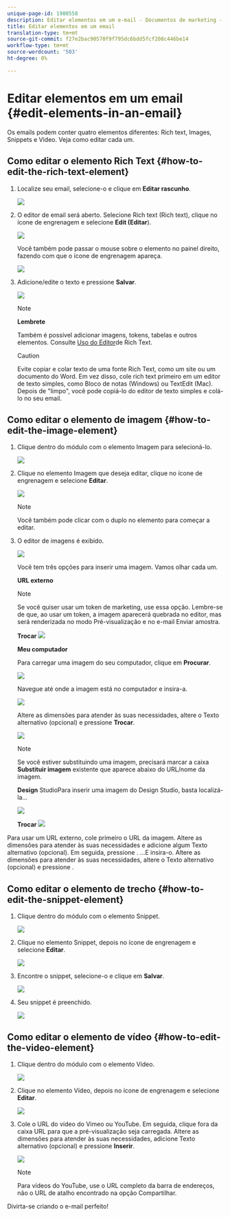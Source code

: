 ```yaml
---
unique-page-id: 1900558
description: Editar elementos em um e-mail - Documentos de marketing - Documentação do produto
title: Editar elementos em um email
translation-type: tm+mt
source-git-commit: f27e2bac90570f9f795dc6bdd5fcf208c446be14
workflow-type: tm+mt
source-wordcount: '503'
ht-degree: 0%

---
```



# Editar elementos em um email {#edit-elements-in-an-email}

Os emails podem conter quatro elementos diferentes: Rich text, Images, Snippets e Video. Veja como editar cada um.

## Como editar o elemento Rich Text {#how-to-edit-the-rich-text-element}

1. Localize seu email, selecione-o e clique em **Editar rascunho**.

   ![](assets/one-edited.png)

1. O editor de email será aberto. Selecione Rich text (Rich text), clique no ícone de engrenagem e selecione **Edit (Editar**).

   ![](assets/two.png)

   Você também pode passar o mouse sobre o elemento no painel direito, fazendo com que o ícone de engrenagem apareça.

   ![](assets/three.png)

1. Adicione/edite o texto e pressione **Salvar**.

   ![](assets/four.png)

   >[!NOTE]
   >
   >**Lembrete**
   >
   >
   >Também é possível adicionar imagens, tokens, tabelas e outros elementos. Consulte [Uso do Editor](../../../../product-docs/email-marketing/general/understanding-the-email-editor/using-the-rich-text-editor.md)de Rich Text.

   >[!CAUTION]
   >
   >Evite copiar e colar texto de uma fonte Rich Text, como um site ou um documento do Word. Em vez disso, cole rich text primeiro em um editor de texto simples, como Bloco de notas (Windows) ou TextEdit (Mac). Depois de &quot;limpo&quot;, você pode copiá-lo do editor de texto simples e colá-lo no seu email.

## Como editar o elemento de imagem {#how-to-edit-the-image-element}

1. Clique dentro do módulo com o elemento Imagem para selecioná-lo.

   ![](assets/five.png)

1. Clique no elemento Imagem que deseja editar, clique no ícone de engrenagem e selecione **Editar**.

   ![](assets/six.png)

   >[!NOTE]
   >
   >Você também pode clicar com o duplo no elemento para começar a editar.

1. O editor de imagens é exibido.

   ![](assets/seven.png)

   Você tem três opções para inserir uma imagem. Vamos olhar cada um.

   **URL externo**

   >[!NOTE]
   >
   >Se você quiser usar um token de marketing, use essa opção. Lembre-se de que, ao usar um token, a imagem aparecerá quebrada no editor, mas será renderizada no modo Pré-visualização e no e-mail Enviar amostra.

   **Trocar** ![](assets/eight.png)

   **Meu computador**

   Para carregar uma imagem do seu computador, clique em **Procurar**.

   ![](assets/nine.png)

   Navegue até onde a imagem está no computador e insira-a.

   ![](assets/ten.png)

   Altere as dimensões para atender às suas necessidades, altere o Texto alternativo (opcional) e pressione **Trocar**.

   ![](assets/eleven.png)

   >[!NOTE]
   >
   >Se você estiver substituindo uma imagem, precisará marcar a caixa **Substituir imagem** existente que aparece abaixo do URL/nome da imagem.

   **Design** StudioPara inserir uma imagem do Design Studio, basta localizá-la...

   ![](assets/twelve.png)

   **Trocar**
   ![](assets/thirteen.png)

Para usar um URL externo, cole primeiro o URL da imagem. Altere as dimensões para atender às suas necessidades e adicione algum Texto alternativo (opcional). Em seguida, pressione .               ...E insira-o. Altere as dimensões para atender às suas necessidades, altere o Texto alternativo (opcional) e pressione .

## Como editar o elemento de trecho {#how-to-edit-the-snippet-element}

1. Clique dentro do módulo com o elemento Snippet.

   ![](assets/fourteen.png)

1. Clique no elemento Snippet, depois no ícone de engrenagem e selecione **Editar**.

   ![](assets/fifteen.png)

1. Encontre o snippet, selecione-o e clique em **Salvar**.

   ![](assets/sixteen.png)

1. Seu snippet é preenchido.

   ![](assets/eighteen.png)

## Como editar o elemento de vídeo {#how-to-edit-the-video-element}

1. Clique dentro do módulo com o elemento Vídeo.

   ![](assets/nineteen.png)

1. Clique no elemento Vídeo, depois no ícone de engrenagem e selecione **Editar**.

   ![](assets/twenty.png)

1. Cole o URL do vídeo do Vimeo ou YouTube. Em seguida, clique fora da caixa URL para que a pré-visualização seja carregada. Altere as dimensões para atender às suas necessidades, adicione Texto alternativo (opcional) e pressione **Inserir**.

   ![](assets/twentyone.png)

   >[!NOTE]
   >
   >Para vídeos do YouTube, use o URL completo da barra de endereços, não o URL de atalho encontrado na opção Compartilhar.

Divirta-se criando o e-mail perfeito!
